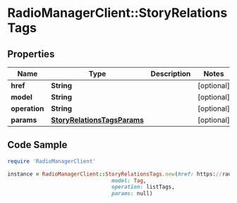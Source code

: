# RadioManagerClient::StoryRelationsTags

## Properties

Name | Type | Description | Notes
------------ | ------------- | ------------- | -------------
**href** | **String** |  | [optional] 
**model** | **String** |  | [optional] 
**operation** | **String** |  | [optional] 
**params** | [**StoryRelationsTagsParams**](StoryRelationsTagsParams.md) |  | [optional] 

## Code Sample

```ruby
require 'RadioManagerClient'

instance = RadioManagerClient::StoryRelationsTags.new(href: https://radiomanager.pluxbox.com/api/v2/tags?story_id&#x3D;1,
                                 model: Tag,
                                 operation: listTags,
                                 params: null)
```


